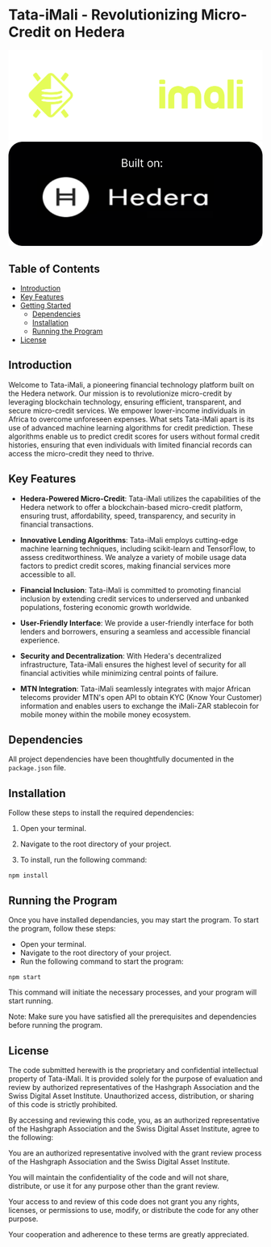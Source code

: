 # Tata-iMali - Revolutionizing Micro-Credit on Hedera

![Tata-iMali Logo](./src/Branding/Tata-iMali-logo-colour-transparent.png)
![Hedera Logo](./src/Branding/hedera-logo.png)

## Table of Contents

- [Introduction](#introduction)
- [Key Features](#key-features)
- [Getting Started](#getting-started)
  - [Dependencies](#dependencies)
  - [Installation](#installation)
  - [Running the Program](#running-the-program)
- [License](#license)

## Introduction

Welcome to Tata-iMali, a pioneering financial technology platform built on the Hedera network. Our mission is to revolutionize micro-credit by leveraging blockchain technology, ensuring efficient, transparent, and secure micro-credit services. We empower lower-income individuals in Africa to overcome unforeseen expenses. What sets Tata-iMali apart is its use of advanced machine learning algorithms for credit prediction. These algorithms enable us to predict credit scores for users without formal credit histories, ensuring that even individuals with limited financial records can access the micro-credit they need to thrive.

## Key Features

- **Hedera-Powered Micro-Credit**: Tata-iMali utilizes the capabilities of the Hedera network to offer a blockchain-based micro-credit platform, ensuring trust, affordability, speed, transparency, and security in financial transactions.

- **Innovative Lending Algorithms**: Tata-iMali employs cutting-edge machine learning techniques, including scikit-learn and TensorFlow, to assess creditworthiness. We analyze a variety of mobile usage data factors to predict credit scores, making financial services more accessible to all.

- **Financial Inclusion**: Tata-iMali is committed to promoting financial inclusion by extending credit services to underserved and unbanked populations, fostering economic growth worldwide.

- **User-Friendly Interface**: We provide a user-friendly interface for both lenders and borrowers, ensuring a seamless and accessible financial experience.

- **Security and Decentralization**: With Hedera's decentralized infrastructure, Tata-iMali ensures the highest level of security for all financial activities while minimizing central points of failure.

- **MTN Integration**: Tata-iMali seamlessly integrates with major African telecoms provider MTN's open API to obtain KYC (Know Your Customer) information and enables users to exchange the iMali-ZAR stablecoin for mobile money within the mobile money ecosystem.

## Dependencies

All project dependencies have been thoughtfully documented in the `package.json` file.

## Installation

Follow these steps to install the required dependencies:

1. Open your terminal.

2. Navigate to the root directory of your project.

3. To install, run the following command:

```shell
npm install
```

## Running the Program

Once you have installed dependancies, you may start the program. To start the program, follow these steps:

- Open your terminal.
- Navigate to the root directory of your project.
- Run the following command to start the program:

```shell
npm start
```

This command will initiate the necessary processes, and your program will start running.

Note: Make sure you have satisfied all the prerequisites and dependencies before running the program.

## License

The code submitted herewith is the proprietary and confidential intellectual property of Tata-iMali. It is provided solely for the purpose of evaluation and review by authorized representatives of the Hashgraph Association and the Swiss Digital Asset Institute. Unauthorized access, distribution, or sharing of this code is strictly prohibited.

By accessing and reviewing this code, you, as an authorized representative of the Hashgraph Association and the Swiss Digital Asset Institute, agree to the following:

You are an authorized representative involved with the grant review process of the Hashgraph Association and the Swiss Digital Asset Institute.

You will maintain the confidentiality of the code and will not share, distribute, or use it for any purpose other than the grant review.

Your access to and review of this code does not grant you any rights, licenses, or permissions to use, modify, or distribute the code for any other purpose.

Your cooperation and adherence to these terms are greatly appreciated.


